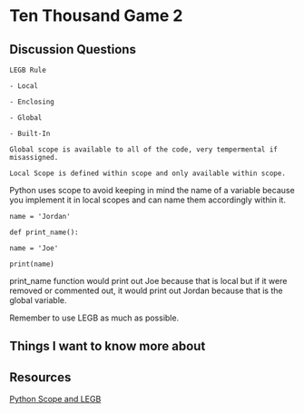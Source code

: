 # Ten Thousand Game 2

## Discussion Questions

    LEGB Rule 

    - Local 
    
    - Enclosing 

    - Global

    - Built-In 

    Global scope is available to all of the code, very tempermental if misassigned.

    Local Scope is defined within scope and only available within scope.

Python uses scope to avoid keeping in mind the name of a variable because you implement it in local scopes and can name them accordingly within it.

`name = 'Jordan'`

`def print_name():`

`name = 'Joe'`

`print(name)`

print_name function would print out Joe because that is local but if it were removed or commented out, it would print out Jordan because that is the global variable.

Remember to use LEGB as much as possible.

## Things I want to know more about

## Resources

[Python Scope and LEGB](https://realpython.com/python-scope-legb-rule/)
